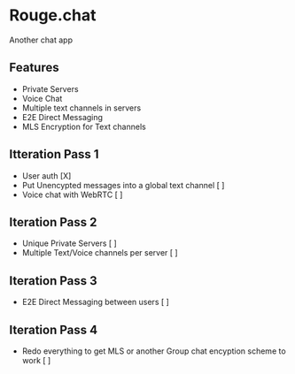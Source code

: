 # Rouge.chat
Another chat app

## Features
+ Private Servers
+ Voice Chat
+ Multiple text channels in servers
+ E2E Direct Messaging
+ MLS Encryption for Text channels

## Itteration Pass 1
+ User auth [X]
+ Put Unencypted messages into a global text channel [ ]
+ Voice chat with WebRTC [ ]

## Iteration Pass 2
+ Unique Private Servers [ ]
+ Multiple Text/Voice channels per server [ ]

## Iteration Pass 3
+ E2E Direct Messaging between users [ ]

## Iteration Pass 4
+ Redo everything to get MLS or another Group chat encyption scheme to work [ ]